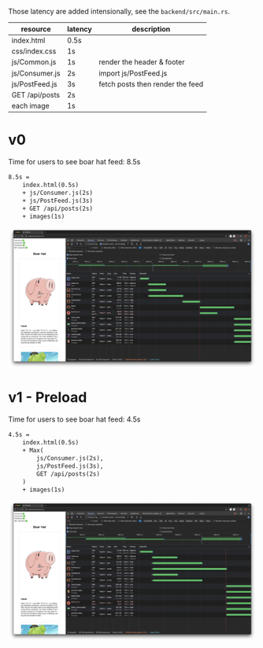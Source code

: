 Those latency are added intensionally, see the `backend/src/main.rs`.

| resource       | latency | description                      |
| -------------- | ------- | -------------------------------- |
| index.html     | 0.5s    |                                  |
| css/index.css  | 1s      |                                  |
| js/Common.js   | 1s      | render the header & footer       |
| js/Consumer.js | 2s      | import js/PostFeed.js            |
| js/PostFeed.js | 3s      | fetch posts then render the feed |
| GET /api/posts | 2s      |                                  |
| each image     | 1s      |                                  |

# v0

Time for users to see boar hat feed: 8.5s

```
8.5s =
    index.html(0.5s)
    + js/Consumer.js(2s)
    + js/PostFeed.js(3s)
    + GET /api/posts(2s)
    + images(1s)
```

![v0 network](./v0_network.png)

# v1 - Preload

Time for users to see boar hat feed: 4.5s

```
4.5s =
    index.html(0.5s)
    + Max(
        js/Consumer.js(2s),
        js/PostFeed.js(3s),
        GET /api/posts(2s)
    )
    + images(1s)
```

![v1 network](./v1_network.png)

